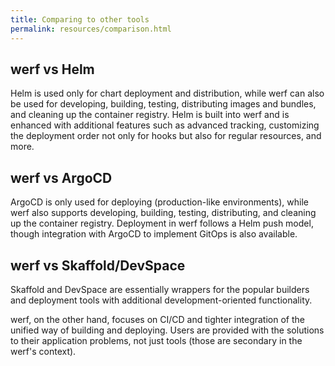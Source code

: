 ```yaml
---
title: Comparing to other tools
permalink: resources/comparison.html
---
```


## werf vs Helm

Helm is used only for chart deployment and distribution, while werf can also be used for developing, building, testing, distributing images and bundles, and cleaning up the container registry. Helm is built into werf and is enhanced with additional features such as advanced tracking, customizing the deployment order not only for hooks but also for regular resources, and more.

## werf vs ArgoCD

ArgoCD is only used for deploying (production-like environments), while werf also supports developing, building, testing, distributing, and cleaning up the container registry. Deployment in werf follows a Helm push model, though integration with ArgoCD to implement GitOps is also available.

## werf vs Skaffold/DevSpace

Skaffold and DevSpace are essentially wrappers for the popular builders and deployment tools with additional development-oriented functionality. 

werf, on the other hand, focuses on CI/CD and tighter integration of the unified way of building and deploying. Users are provided with the solutions to their application problems, not just tools (those are secondary in the werf's context).
